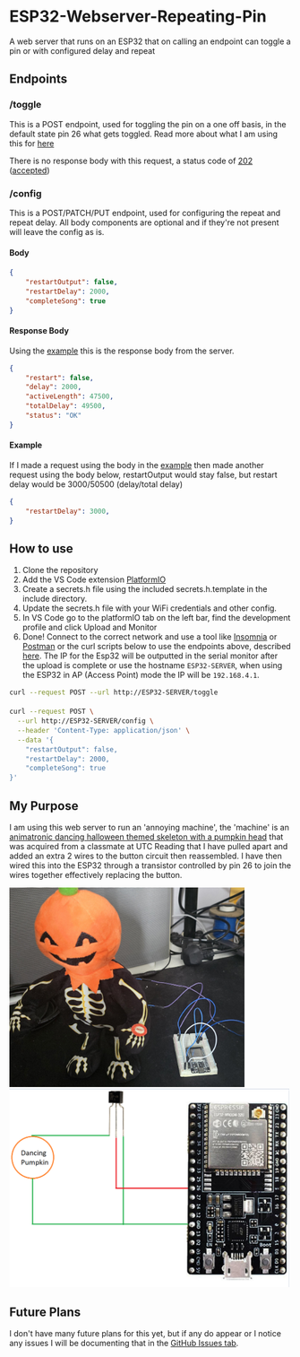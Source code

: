 # ESP32-Webserver-Repeating-Pin
A web server that runs on an ESP32 that on calling an endpoint can toggle a pin or with configured delay and repeat

## Endpoints
### /toggle
This is a POST endpoint, used for toggling the pin on a one off basis, in the default state pin 26 what gets toggled. Read more about what I am using this for [here](#my-purpose)

There is no response body with this request, a status code of [202](http://http.cat/202) ([accepted](https://developer.mozilla.org/en-US/docs/Web/HTTP/Status/202))

### /config
This is a POST/PATCH/PUT endpoint, used for configuring the repeat and repeat delay. 
All body components are optional and if they're not present will leave the config as is.

#### Body
```json
{
	"restartOutput": false,
	"restartDelay": 2000,
	"completeSong": true
}
```

#### Response Body
Using the [example](#body) this is the response body from the server.
```json
{
	"restart": false,
	"delay": 2000,
	"activeLength": 47500,
	"totalDelay": 49500,
	"status": "OK"
}
```

#### Example
If I made a request using the body in the [example](#body) then made another request using the body below, restartOutput would stay false, but restart delay would be 3000/50500 (delay/total delay)

```json
{
	"restartDelay": 3000,
}
```

## How to use
1. Clone the repository
2. Add the VS Code extension [PlatformIO](https://platformio.org/install/ide?install=vscode)
3. Create a secrets.h file using the included secrets.h.template in the include directory.
4. Update the secrets.h file with your WiFi credentials and other config.
5. In VS Code go to the platformIO tab on the left bar, find the development profile and click Upload and Monitor
6. Done! Connect to the correct network and use a tool like [Insomnia](https://insomnia.rest/) or [Postman](https://www.postman.com/) or the curl scripts below to use the endpoints above, described [here](#endpoints). The IP for the Esp32 will be outputted in the serial monitor after the upload is complete or use the hostname `ESP32-SERVER`, when using the ESP32 in AP (Access Point) mode the IP will be `192.168.4.1`.

```bash
curl --request POST --url http://ESP32-SERVER/toggle

curl --request POST \
  --url http://ESP32-SERVER/config \
  --header 'Content-Type: application/json' \
  --data '{
	"restartOutput": false,
	"restartDelay": 2000,
	"completeSong": true
}'
```

## My Purpose
I am using this web server to run an 'annoying machine', the 'machine' is an [animatronic dancing halloween themed skeleton with a pumpkin head](https://www.biglots.com/product/13-25-dancing-pumpkin-skeleton-animated-plush/p810523695) that was acquired from a classmate at UTC Reading that I have pulled apart and added an extra 2 wires to the button circuit then reassembled. I have then wired this into the ESP32 through a transistor controlled by pin 26 to join the wires together effectively replacing the button.

<img src="Pumpkin.jpg" width="420">
<img src="Wiring Diagram.png" width="500">


## Future Plans
I don't have many future plans for this yet, but if any do appear or I notice any issues I will be documenting that in the [GitHub Issues tab](https://github.com/Bubcool1/ESP32-Webserver-Repeating-Pin/issues).